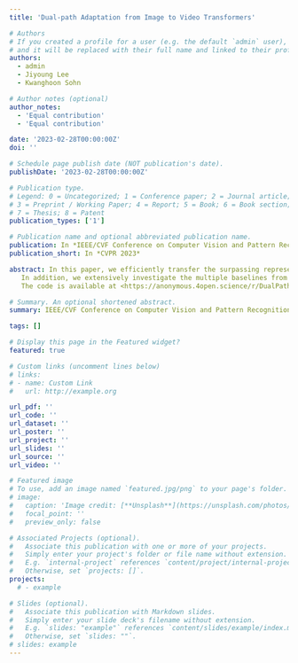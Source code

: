 ```yaml
---
title: 'Dual-path Adaptation from Image to Video Transformers'

# Authors
# If you created a profile for a user (e.g. the default `admin` user), write the username (folder name) here
# and it will be replaced with their full name and linked to their profile.
authors:
  - admin
  - Jiyoung Lee
  - Kwanghoon Sohn

# Author notes (optional)
author_notes:
  - 'Equal contribution'
  - 'Equal contribution'

date: '2023-02-28T00:00:00Z'
doi: ''

# Schedule page publish date (NOT publication's date).
publishDate: '2023-02-28T00:00:00Z'

# Publication type.
# Legend: 0 = Uncategorized; 1 = Conference paper; 2 = Journal article;
# 3 = Preprint / Working Paper; 4 = Report; 5 = Book; 6 = Book section;
# 7 = Thesis; 8 = Patent
publication_types: ['1']

# Publication name and optional abbreviated publication name.
publication: In *IEEE/CVF Conference on Computer Vision and Pattern Recognition*
publication_short: In *CVPR 2023*

abstract: In this paper, we efficiently transfer the surpassing representation power of the vision foundation model, such as ViT, for video understanding with only a few trainable parameters. Previous adaptation methods have simultaneously considered spatial and temporal modeling with a unified learnable module but still suffered from fully leveraging the representative capabilities of ViT. In this work, we argue that the popular dual-path (two-stream) architecture in video models can mitigate this problem. To this end, we propose a novel DualPath adaptation separated into spatial and temporal adaptation paths, where a lightweight bottleneck adapter is employed in each transformer block. Especially for temporal dynamic modeling, we incorporate consecutive frames into a grid-like frameset to precisely imitate vision transformers' capability that extrapolates relationships between tokens.
   In addition, we extensively investigate the multiple baselines from a unified perspective in video understanding and compare them with DualPath. Experimental results on four action recognition benchmarks prove that pretrained image transformers with DualPath can be effectively generalized beyond the data domain.
   The code is available at <https://anonymous.4open.science/r/DualPath-2D3F/>.

# Summary. An optional shortened abstract.
summary: IEEE/CVF Conference on Computer Vision and Pattern Recognition (CVPR) 2023

tags: []

# Display this page in the Featured widget?
featured: true

# Custom links (uncomment lines below)
# links:
# - name: Custom Link
#   url: http://example.org

url_pdf: ''
url_code: ''
url_dataset: ''
url_poster: ''
url_project: ''
url_slides: ''
url_source: ''
url_video: ''

# Featured image
# To use, add an image named `featured.jpg/png` to your page's folder.
# image:
#   caption: 'Image credit: [**Unsplash**](https://unsplash.com/photos/pLCdAaMFLTE)'
#   focal_point: ''
#   preview_only: false

# Associated Projects (optional).
#   Associate this publication with one or more of your projects.
#   Simply enter your project's folder or file name without extension.
#   E.g. `internal-project` references `content/project/internal-project/index.md`.
#   Otherwise, set `projects: []`.
projects:
  # - example

# Slides (optional).
#   Associate this publication with Markdown slides.
#   Simply enter your slide deck's filename without extension.
#   E.g. `slides: "example"` references `content/slides/example/index.md`.
#   Otherwise, set `slides: ""`.
# slides: example
---
```


<!-- {{% callout note %}}
Click the _Cite_ button above to demo the feature to enable visitors to import publication metadata into their reference management software.
{{% /callout %}} -->

<!-- {{% callout note %}}
Create your slides in Markdown - click the _Slides_ button to check out the example.
{{% /callout %}} -->

<!-- Supplementary notes can be added here, including [code, math, and images](https://wowchemy.com/docs/writing-markdown-latex/). -->
